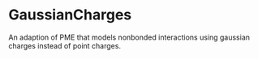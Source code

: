 GaussianCharges
===============

An adaption of PME that models nonbonded interactions using gaussian charges instead of point charges.
